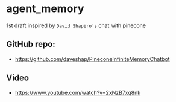 # agent_memory

1st draft inspired by `David Shapiro's` chat with pinecone

## GitHub repo:
- https://github.com/daveshap/PineconeInfiniteMemoryChatbot

## Video
- https://www.youtube.com/watch?v=2xNzB7xq8nk

